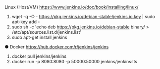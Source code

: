 Linux (Host/VM)
https://www.jenkins.io/doc/book/installing/linux/ 
1) wget -q -O - https://pkg.jenkins.io/debian-stable/jenkins.io.key | sudo apt-key add - 
2) sudo sh -c 'echo deb https://pkg.jenkins.io/debian-stable binary/ > \/etc/apt/sources.list.d/jenkins.list' 
3) sudo apt-get install jenkins 
 
● Docker https://hub.docker.com/r/jenkins/jenkins 
1) docker pull jenkins/jenkins 
2) docker run -p 8080:8080 -p 50000:50000 jenkins/jenkins:lts